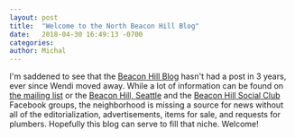```yaml
---
layout: post
title:  "Welcome to the North Beacon Hill Blog"
date:   2018-04-30 16:49:13 -0700
categories:
author: Michal
---
```


I'm saddened to see that the [Beacon Hill Blog](http://beaconhill.seattle.wa.us) hasn't had a post in 3 years, ever since Wendi moved away. While a lot of information can be found on [the mailing list](http://beaconhill.seattle.wa.us/mailing-lists/) or the [Beacon Hill, Seattle](https://www.facebook.com/groups/beaconhillseattle/) and the [Beacon Hill Social Club](https://www.facebook.com/groups/beaconhillsocialclub) Facebook groups, the neighborhood is missing a source for news without all of the editorialization, advertisements, items for sale, and requests for plumbers. Hopefully this blog can serve to fill that niche. Welcome!
